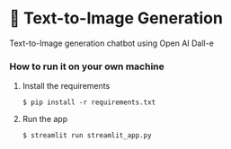 # 🎈 Text-to-Image Generation

Text-to-Image generation chatbot using Open AI Dall-e

### How to run it on your own machine

1. Install the requirements

   ```
   $ pip install -r requirements.txt
   ```

2. Run the app

   ```
   $ streamlit run streamlit_app.py
   ```
